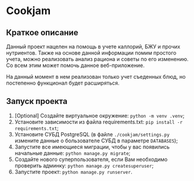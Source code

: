 # Cookjam

## Краткое описание

Данный проект нацелен на помощь в учете каллорий, БЖУ и прочих нутриентов. Также на основе данной информации помим простого учета, можно реализовать анализ рациона и советы по его изменению.
Со всем этим может помочь данное веб-приложение.

На данный момент в нем реализован только учет съеденных блюд, но постепенно функционал будет расширяться.

## Запуск проекта

1. \[Optional\] Создайте виртуальное окружение: ```python -m venv .venv```;
2. Установите зависимости из файла requirements.txt: ```pip install -r requirements.txt```;
3. Установите СУБД PostgreSQL (в файле ```./cookjam/settings.py``` измените данные о бользователе СУБД в параметре ```DATABASES```);
4. Запустите все имеющиеся миграции, чтобы у вас появились начальные данные: ```python manage.py migrate```;
5. Создайте нового суперпользователя, если Вам необходимо проверить админку: ```python manage.py createsuperuser```;
6. Запустите проект: ```python manage.py runserver```.